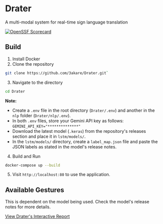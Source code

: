 # Drater
A multi-modal system for real-time sign language translation

[![OpenSSF Scorecard](https://api.securityscorecards.dev/projects/github.com/3akare/Drater/badge)](https://securityscorecards.dev/viewer/?uri=github.com/3akare/Drater)

## Build
1. Install Docker
2. Clone the repository
```bash
git clone https://github.com/3akare/Drater.git`
```
3. Navigate to the directory
```bash
cd Drater
```

**Note:**
* Create a `.env` file in the root directory (`Drater/.env`) and another in the `nlp` folder (`Drater/nlp/.env`).
* In both `.env` files, store your Gemini API key as follows: `GEMINI_API_KEY="**************"`
* Download the latest model (`.keras`) from the repository's releases section and place it in `lstm/models/`.
* In the `lstm/models/` directory, create a `label_map.json` file and paste the JSON labels as stated in the model's release notes.

4. Build and Run 
```bash
docker-compose up --build
```
5. Visit `http://localhost:80` to use the application.

## Available Gestures
This is dependent on the model being used. Check the model's release notes for more details.

[View Drater's Interactive Report](https://3akare.github.io/Drater/)
